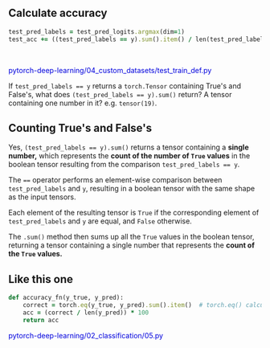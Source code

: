 ## Calculate accuracy

```ruby
test_pred_labels = test_pred_logits.argmax(dim=1)
test_acc += ((test_pred_labels == y).sum().item() / len(test_pred_labels))
```

<br>

<span style="color:#0000dd;">pytorch-deep-learning/04\_custom\_datasets/test\_train\_def.py</span>

If `test_pred_labels == y` returns a `torch.Tensor` containing True's and False's,
what does `(test_pred_labels == y).sum()` return? A tensor containing one number in it?  e.g. `tensor(19)`.

## Counting True's and False's

Yes, `(test_pred_labels == y).sum()` returns a tensor containing a **single number,** which represents the **count of the number of `True` values** in the boolean tensor resulting from the comparison `test_pred_labels == y`.

The `==` operator performs an element-wise comparison between `test_pred_labels` and `y`, resulting in a boolean tensor with the same shape as the input tensors.

Each element of the resulting tensor is `True` if the corresponding element of `test_pred_labels` and `y` are equal, and `False` otherwise.

The `.sum()` method then sums up all the `True` values in the boolean tensor, returning a tensor containing a single number that represents the **count of the `True` values.**

## Like this one

```ruby
def accuracy_fn(y_true, y_pred):
    correct = torch.eq(y_true, y_pred).sum().item()  # torch.eq() calculates where two tensors are equal
    acc = (correct / len(y_pred)) * 100
    return acc
```

<span style="color:#0000dd;">pytorch-deep-learning/02_classification/05.py</span>

<br>
